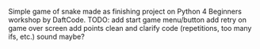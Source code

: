 Simple game of snake made as finishing project on Python 4 Beginners workshop by DaftCode.
TODO:
add start game menu/button
add retry on game over screen
add points
clean and clarify code (repetitions, too many ifs, etc.)
sound maybe?
